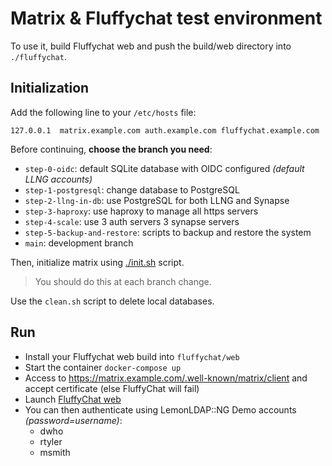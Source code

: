 # Matrix & Fluffychat test environment

To use it, build Fluffychat web and push the build/web directory into
`./fluffychat`.

## Initialization

Add the following line to your `/etc/hosts` file:
```
127.0.0.1  matrix.example.com auth.example.com fluffychat.example.com
```

Before continuing, **choose the branch you need**:
* `step-0-oidc`: default SQLite database with OIDC configured _(default LLNG accounts)_
* `step-1-postgresql`: change database to PostgreSQL
* `step-2-llng-in-db`: use PostgreSQL for both LLNG and Synapse
* `step-3-haproxy`: use haproxy to manage all https servers
* `step-4-scale`: use 3 auth servers 3 synapse servers
* `step-5-backup-and-restore`: scripts to backup and restore the system
* `main`: development branch

Then, initialize matrix using [./init.sh](./init.sh) script.

> You should do this at each branch change.

Use the `clean.sh` script to delete local databases.

## Run

* Install your Fluffychat web build into `fluffychat/web`
* Start the container `docker-compose up`
* Access to https://matrix.example.com/.well-known/matrix/client and
  accept certificate (else FluffyChat will fail)
* Launch [FluffyChat web](https://fluffychat.example.com/web/)
* You can then authenticate using LemonLDAP::NG Demo accounts
  _(password=username)_:
  * dwho
  * rtyler
  * msmith

